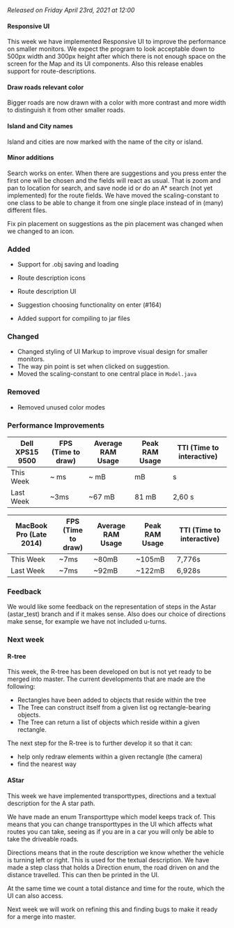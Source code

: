 _Released on Friday April 23rd, 2021 at 12:00_

#### Responsive UI
This week we have implemented Responsive UI to improve the performance on smaller monitors. We expect the program to look acceptable down to 500px width and 300px height after which there is not enough space on the screen for the Map and its UI components. Also this release enables support for route-descriptions.

#### Draw roads relevant color
Bigger roads are now drawn with a color with more contrast and more width to distinguish it from other smaller roads.

#### Island and City names
Island and cities are now marked with the name of the city or island.

#### Minor additions
Search works on enter. When there are suggestions and you press enter the first one will be chosen and the fields will react as usual. That is zoom and pan to location for search, and save node id or do an A* search (not yet implemented) for the route fields.
We have moved the scaling-constant to one class to be able to change it from one single place instead of in (many) different files.

Fix pin placement on suggestions as the pin placement was changed when we changed to an icon.

### Added
- Support for .obj saving and loading
- Route description icons
- Route description UI

- Suggestion choosing functionality on enter (#164) 

- Added support for compiling to jar files

### Changed

- Changed styling of UI Markup to improve visual design for smaller monitors.
- The way pin point is set when clicked on suggestion.
- Moved the scaling-constant to one central place in `Model.java`

### Removed

- Removed unused color modes

### Performance Improvements

| Dell XPS15 9500  | FPS (Time to draw) | Average RAM Usage |  Peak RAM Usage | TTI (Time to interactive) |
| ------------- | ------------- | ------------- | ------------- | ------------- |
| This Week  | ~ ms | ~ mB |   mB |  s  |
| Last Week  | ~3ms | ~67 mB |  81 mB | 2,60 s  |

| MacBook Pro (Late 2014)  | FPS (Time to draw) | Average RAM Usage |  Peak RAM Usage | TTI (Time to interactive) |
| ------------- | ------------- | ------------- | ------------- | ------------- |
| This Week  |  ~7ms  |  ~80mB | ~105mB  |  7,776s |
| Last Week  |  ~7ms  |  ~92mB | ~122mB  |  6,928s |

### Feedback
We would like some feedback on the representation of steps in the Astar (astar_test) branch and if it makes sense. Also does our choice of directions make sense, for example we have not included u-turns.

### Next week

#### R-tree
This week, the R-tree has been developed on but is not yet ready to be merged into master. The current developments that 
are made are the following:
- Rectangles have been added to objects that reside within the tree
- The Tree can construct itself from a given list og rectangle-bearing objects.
- The Tree can return a list of objects which reside within a given rectangle.

The next step for the R-tree is to further develop it so that it can:
- help only redraw elements within a given rectangle (the camera)
- find the nearest way


#### AStar 
This week we have implemented transporttypes, directions and a textual description for the A star path. 

We have made an enum Transporttype which model keeps track of. This means that you can change transporttypes in the UI which affects what routes you can take, seeing as if you are in a car you will only be able to take the driveable roads. 

Directions means that in the route description we know whether the vehicle is turning left or right. This is used for the textual description. We have made a step class that holds a Direction enum, the road driven on and the distance travelled. This can then be printed in the UI.

At the same time we count a total distance and time for the route, which the UI can also access.

Next week we will work on refining this and finding bugs to make it ready for a merge into master.
